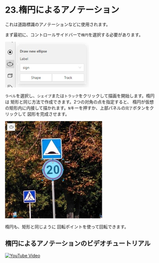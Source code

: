 
# 23.楕円によるアノテーション

これは道路標識のアノテーションなどに使用されます。

まず最初に、コントロールサイドバーで`楕円`を選択する必要があります。

![](./images/image239.jpg)

`ラベル`を選択し、`シェイプ`または`トラック`をクリックして描画を開始します。楕円は
矩形と同じ方法で作成できます。2つの対角の点を指定すると、
楕円が仮想の矩形内に内接して描かれます。`N`キーを押すか、上部パネルの`完了`ボタンをクリックして
図形を完成させます。

![](./images/image240_mapillary_vistas.jpg)

楕円も、矩形と同じように
回転ポイントを使って回転できます。

## 楕円によるアノテーションのビデオチュートリアル


<!--lint disable maximum-line-length-->

[![YouTube Video](https://img.youtube.com/vi/jmwtePYCz94/0.jpg)](https://www.youtube.com/watch?v=jmwtePYCz94)

<!--lint enable maximum-line-length-->